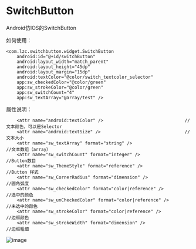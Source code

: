 # SwitchButton
Android仿IOS的SwitchButton

如何使用：

	<com.lzc.switchbutton.widget.SwitchButton
        android:id="@+id/switchButton"
        android:layout_width="match_parent"
        android:layout_height="45dp"
        android:layout_margin="15dp"
        android:textColor="@color/switch_textcolor_selector"
        app:sw_checkedColor="@color/green"
        app:sw_strokeColor="@color/green"
        app:sw_switchCount="4"
        app:sw_textArray="@array/test" />

属性说明：
		
		<attr name="android:textColor" />                               //文本颜色，可以是Selector
        <attr name="android:textSize" />                                //文本大小
        <attr name="sw_textArray" format="string" />						//文本数组（array）
        <attr name="sw_switchCount" format="integer" />                    //Button数目
        <attr name="sw_ThemeStyle" format="reference" />                  //Button 样式
        <attr name="sw_CornerRadius" format="dimension" />                //圆角弧度
        <attr name="sw_checkedColor" format="color|reference" />          //选中的颜色
        <attr name="sw_unCheckedColor" format="color|reference" />        //未选中的颜色
        <attr name="sw_strokeColor" format="color|reference" />           //边框颜色
        <attr name="sw_strokeWidth" format="dimension" />                 //边框粗细

 ![image](https://github.com/mvpleung/SwitchButton/blob/master/SwitchButton/switchbutton.gif)
